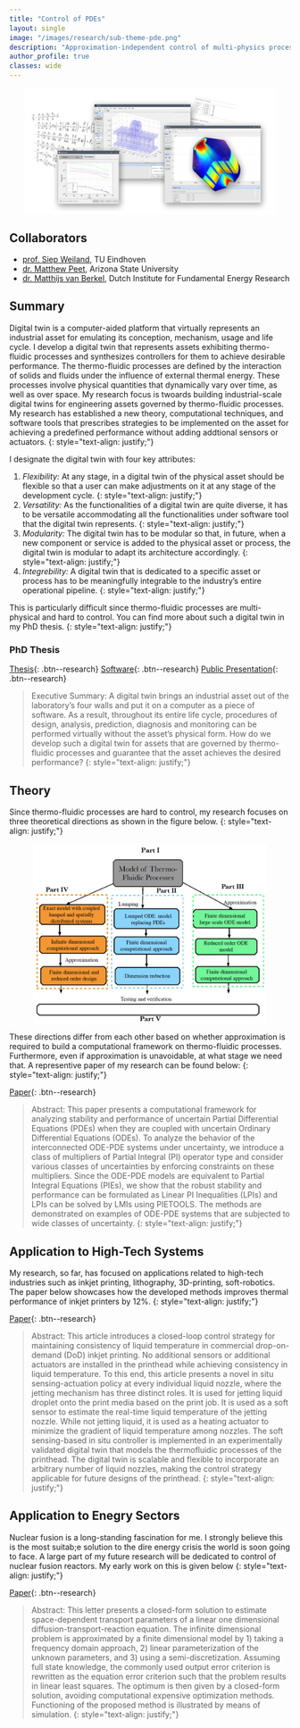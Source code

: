 ```yaml
---
title: "Control of PDEs"
layout: single
image: "/images/research/sub-theme-pde.png"
description: "Approximation-independent control of multi-physics processes"
author_profile: true
classes: wide
---
```


<img src="/images/research/sub-theme-pde.png" alt="sub-theme-pde" width="450" style="display: block; margin: 0 auto"/>

## Collaborators

- [prof. Siep Weiland](https://scholar.google.nl/citations?user=y2DLux4AAAAJ&hl=nl), TU Eindhoven
- [dr. Matthew Peet](https://scholar.google.com/citations?user=l7umOqMAAAAJ&hl=en), Arizona State University
- [dr. Matthijs van Berkel](https://scholar.google.com/citations?user=xhmEKnIAAAAJ&hl=en), Dutch Institute for Fundamental Energy Research

## Summary

Digital twin is a computer-aided platform that virtually represents
an industrial asset for emulating its conception, mechanism, usage and life
cycle. I develop
a digital twin that represents assets exhibiting thermo-fluidic processes and synthesizes controllers
for them to achieve desirable performance. The thermo-fluidic processes are
defined by the interaction of solids and fluids under the influence of external
thermal energy. These processes involve physical quantities that dynamically
vary over time, as well as over space. My research focus is twoards building industrial-scale digital twins for engineering assets governed by thermo-fluidic processes. My research has established a new theory,
computational techniques, and software tools that prescribes strategies to be implemented on the asset for achieving a predefined performance without
adding addtional sensors or actuators.
{: style="text-align: justify;"}

I designate the digital twin with four key attributes:

1. _Flexibility:_ At any stage, in a digital twin of the
   physical asset should be flexible so that a user can make
   adjustments on it at any stage of the development cycle.
   {: style="text-align: justify;"}
2. _Versatility:_ As the functionalities of a digital twin are quite diverse, it has to
   be versatile accommodating all the functionalities under software tool that
   the digital twin represents.
   {: style="text-align: justify;"}
3. _Modularity:_ The digital twin has to be modular so that, in future, when a new
   component or service is added to the physical asset or process, the digital
   twin is modular to adapt its architecture accordingly.
   {: style="text-align: justify;"}
4. _Integrebility:_ A digital twin that is dedicated to
   a specific asset or process has to be meaningfully integrable to the
   industry’s entire operational pipeline.
   {: style="text-align: justify;"}

This is particularly difficult since thermo-fluidic processes are multi-physical and hard to control. You can find more about such a digital twin in my PhD thesis.
{: style="text-align: justify;"}

### PhD Thesis

[Thesis](https://research.tue.nl/en/publications/a-digital-twin-for-controlling-thermo-fluidic-processes){: .btn--research} [Software](http://control.asu.edu/pietools/){: .btn--research} [Public Presentation](https://www.youtube.com/watch?v=h9y8sntrbBI){: .btn--research}

> Executive Summary: A digital twin brings an industrial asset out of the laboratory’s four walls and
> put it on a computer as a piece of software. As a result, throughout its entire life
> cycle, procedures of design, analysis, prediction, diagnosis and monitoring can be
> performed virtually without the asset’s physical form. How do we develop such a
> digital twin for assets that are governed by thermo-fluidic processes and guarantee
> that the asset achieves the desired performance?
> {: style="text-align: justify;"}

## Theory

Since thermo-fluidic processes are hard to control, my research focuses on three theoretical directions as shown in the figure below.
{: style="text-align: justify;"}

<img src="/images/research/threeways-pde.png" alt="threeways-pde" width="420" style="display: block; margin: 0 auto"/>

These directions differ from each other based on whether approximation is required to build a computational framework on thermo-fluidic processes. Furthermore, even if approximation is unavoidable, at what stage we need that. A representive paper of my research can be found below:
{: style="text-align: justify;"}

[Paper](https://ieeexplore.ieee.org/abstract/document/9303892){: .btn--research}

> Abstract: This paper presents a computational framework for analyzing stability and performance of uncertain Partial Differential Equations (PDEs) when they are coupled with uncertain Ordinary Differential Equations (ODEs). To analyze the behavior of the interconnected ODE-PDE systems under uncertainty, we introduce a class of multipliers of Partial Integral (PI) operator type and consider various classes of uncertainties by enforcing constraints on these multipliers. Since the ODE-PDE models are equivalent to Partial Integral Equations (PIEs), we show that the robust stability and performance can be formulated as Linear PI Inequalities (LPIs) and LPIs can be solved by LMIs using PIETOOLS. The methods are demonstrated on examples of ODE-PDE systems that are subjected to wide classes of uncertainty.
> {: style="text-align: justify;"}

## Application to High-Tech Systems

My research, so far, has focused on applications related to high-tech industries such as inkjet printing, lithography, 3D-printing, soft-robotics. The paper below showcases how the developed methods improves thermal performance of inkjet printers by 12%.
{: style="text-align: justify;"}

[Paper](https://ieeexplore.ieee.org/document/9465747){: .btn--research}

> Abstract: This article introduces a closed-loop control strategy for maintaining consistency of liquid temperature in commercial drop-on-demand (DoD) inkjet printing. No additional sensors or additional actuators are installed in the printhead while achieving consistency in liquid temperature. To this end, this article presents a novel in situ sensing-actuation policy at every individual liquid nozzle, where the jetting mechanism has three distinct roles. It is used for jetting liquid droplet onto the print media based on the print job. It is used as a soft sensor to estimate the real-time liquid temperature of the jetting nozzle. While not jetting liquid, it is used as a heating actuator to minimize the gradient of liquid temperature among nozzles. The soft sensing-based in situ controller is implemented in an experimentally validated digital twin that models the thermofluidic processes of the printhead. The digital twin is scalable and flexible to incorporate an arbitrary number of liquid nozzles, making the control strategy applicable for future designs of the printhead.
> {: style="text-align: justify;"}

## Application to Enegry Sectors

Nuclear fusion is a long-standing fascination for me. I strongly believe this is the most suitab;e solution to the dire energy crisis the world is soon going to face. A large part of my future research will be dedicated to control of nuclear fusion reactors. My early work on this is given below
{: style="text-align: justify;"}

[Paper](https://ieeexplore.ieee.org/document/9284622){: .btn--research}

> Abstract: This letter presents a closed-form solution to estimate space-dependent transport parameters of a linear one dimensional diffusion-transport-reaction equation. The infinite dimensional problem is approximated by a finite dimensional model by 1) taking a frequency domain approach, 2) linear parameterization of the unknown parameters, and 3) using a semi-discretization. Assuming full state knowledge, the commonly used output error criterion is rewritten as the equation error criterion such that the problem results in linear least squares. The optimum is then given by a closed-form solution, avoiding computational expensive optimization methods. Functioning of the proposed method is illustrated by means of simulation.
> {: style="text-align: justify;"}
